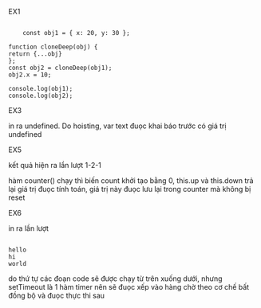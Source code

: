 EX1
```

    const obj1 = { x: 20, y: 30 };

function cloneDeep(obj) {
return {...obj}
};
const obj2 = cloneDeep(obj1);
obj2.x = 10;

console.log(obj1);
console.log(obj2);

```

EX3

in ra undefined. Do hoisting, var text đuọc khai báo trước có giá trị undefined

EX5

kết quả hiện ra lần lượt 1-2-1

hàm counter() chạy thì biến count khởi tạo bằng 0, this.up và this.down trả lại giá trị đuọc tính toán, giá trị này đuọc lưu lại trong counter mà không bị reset

EX6

in ra lần lượt
```

hello
hi
world

```

do thứ tự các đoạn code sẽ được chạy từ trên xuống dưới, nhưng setTimeout là 1 hàm timer nên sẽ đuọc xếp vào hàng chờ theo cơ chế bất đồng bộ và đuọc thực thi sau

